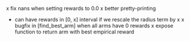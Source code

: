 x fix nans when setting rewards to 0.0
x better pretty-printing
- can have rewards in [0, x] interval if we rescale the radius term by x
x bugfix in [find_best_arm] when all arms have 0 rewards
x expose function to return arm with best empirical reward
